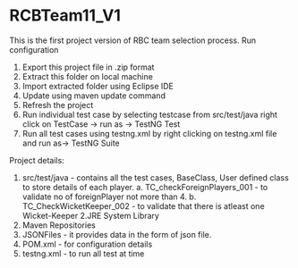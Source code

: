 # RCBTeam11_V1
This is the first project version of RBC team selection process.
Run configuration
1. Export this project file in .zip format
2. Extract this folder on local machine
3. Import extracted folder using Eclipse IDE
4. Update using maven update command
5. Refresh the project
6. Run individual test case by selecting testcase from src/test/java right click on TestCase -> run as -> TestNG Test
7. Run all test cases using testng.xml by right clicking on testng.xml file and run as-> TestNG Suite

Project details:
1. src/test/java - contains all the test cases, BaseClass, User defined class to store details of each player.
  a. TC_checkForeignPlayers_001 - to validate no of foreignPlayer not more than 4.
  b. TC_CheckWicketKeeper_002 - to validate that there is atleast one Wicket-Keeper
2.JRE System Library
3. Maven Repositories
4. JSONFiles - it provides data in the form of json file.
5. POM.xml - for configuration details
6. testng.xml - to run all test at time
